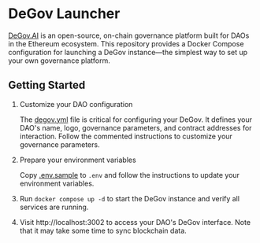 # DeGov Launcher

[DeGov.AI](https://github.com/ringecosystem/degov) is an open-source, on-chain governance platform built for DAOs in the Ethereum ecosystem. This repository provides a Docker Compose configuration for launching a DeGov instance—the simplest way to set up your own governance platform.

## Getting Started

1. Customize your DAO configuration

    The [degov.yml](degov.yml) file is critical for configuring your DeGov. It defines your DAO's name, logo, governance parameters, and contract addresses for interaction. Follow the commented instructions to customize your governance parameters.

2. Prepare your environment variables

    Copy [.env.sample](.env.sample) to `.env` and follow the instructions to update your environment variables.

3. Run `docker compose up -d` to start the DeGov instance and verify all services are running.
4. Visit http://localhost:3002 to access your DAO's DeGov interface. Note that it may take some time to sync blockchain data.
